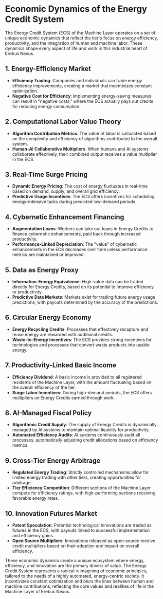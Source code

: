 # Economic Dynamics of the Energy Credit System

The Energy Credit System (ECS) of the Machine Layer operates on a set of unique economic dynamics that reflect the tier's focus on energy efficiency, productivity, and the integration of human and machine labor. These dynamics shape every aspect of life and work in this industrial heart of Erebus Nexus.

## 1. Energy-Efficiency Market

- **Efficiency Trading**: Companies and individuals can trade energy efficiency improvements, creating a market that incentivizes constant optimization.
- **Negative Cost for Efficiency**: Implementing energy-saving measures can result in "negative costs," where the ECS actually pays out credits for reducing energy consumption.

## 2. Computational Labor Value Theory

- **Algorithm Contribution Metrics**: The value of labor is calculated based on the complexity and efficiency of algorithms contributed to the overall system.
- **Human-AI Collaborative Multipliers**: When humans and AI systems collaborate effectively, their combined output receives a value multiplier in the ECS.

## 3. Real-Time Surge Pricing

- **Dynamic Energy Pricing**: The cost of energy fluctuates in real-time based on demand, supply, and overall grid efficiency.
- **Predictive Usage Incentives**: The ECS offers incentives for scheduling energy-intensive tasks during predicted low-demand periods.

## 4. Cybernetic Enhancement Financing

- **Augmentation Loans**: Workers can take out loans in Energy Credits to finance cybernetic enhancements, paid back through increased productivity.
- **Performance-Linked Depreciation**: The "value" of cybernetic enhancements in the ECS decreases over time unless performance metrics are maintained or improved.

## 5. Data as Energy Proxy

- **Information-Energy Equivalence**: High-value data can be traded directly for Energy Credits, based on its potential to improve efficiency or productivity.
- **Predictive Data Markets**: Markets exist for trading future energy usage predictions, with payouts determined by the accuracy of the predictions.

## 6. Circular Energy Economy

- **Energy Recycling Credits**: Processes that effectively recapture and reuse energy are rewarded with additional credits.
- **Waste-to-Energy Incentives**: The ECS provides strong incentives for technologies and processes that convert waste products into usable energy.

## 7. Productivity-Linked Basic Income

- **Efficiency Dividend**: A basic income is provided to all registered residents of the Machine Layer, with the amount fluctuating based on the overall efficiency of the tier.
- **Surge Labor Incentives**: During high-demand periods, the ECS offers multipliers on Energy Credits earned through work.

## 8. AI-Managed Fiscal Policy

- **Algorithmic Credit Supply**: The supply of Energy Credits is dynamically managed by AI systems to maintain optimal liquidity for productivity.
- **Automated Efficiency Audits**: AI systems continuously audit all processes, automatically adjusting credit allocations based on efficiency metrics.

## 9. Cross-Tier Energy Arbitrage

- **Regulated Energy Trading**: Strictly controlled mechanisms allow for limited energy trading with other tiers, creating opportunities for arbitrage.
- **Tier Efficiency Competition**: Different sections of the Machine Layer compete for efficiency ratings, with high-performing sections receiving favorable energy rates.

## 10. Innovation Futures Market

- **Patent Speculation**: Potential technological innovations are traded as futures in the ECS, with payouts linked to successful implementation and efficiency gains.
- **Open Source Multipliers**: Innovations released as open-source receive credit multipliers based on their adoption and impact on overall efficiency.

These economic dynamics create a unique ecosystem where energy, efficiency, and innovation are the primary drivers of value. The Energy Credit System represents a radical reimagining of economic principles, tailored to the needs of a highly automated, energy-centric society. It incentivizes constant optimization and blurs the lines between human and machine contributions, reflecting the core values and realities of life in the Machine Layer of Erebus Nexus.